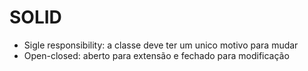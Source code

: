 # SOLID
- Sigle responsibility: a classe deve ter um unico motivo para mudar
- Open-closed: aberto para extensão e fechado para modificação
